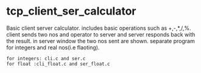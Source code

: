 # tcp_client_ser_calculator

Basic client server calculator. includes basic operations such as +,-,*,/,%. client sends two nos and operator to server and server responds back with the result. in server window the two nos sent are shown. separate program for integers and real nos(i.e flaoting).

    for integers: cli.c and ser.c
    for float :cli_float.c and ser_float.c
